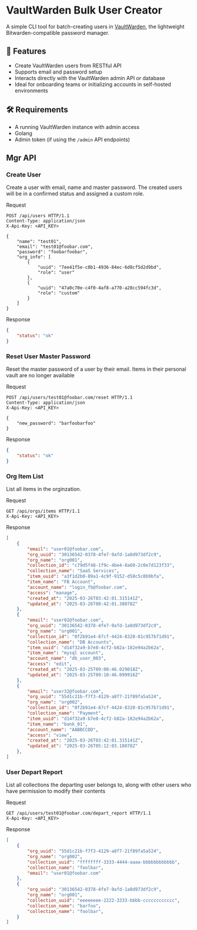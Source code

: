 # VaultWarden Bulk User Creator

A simple CLI tool for batch-creating users in [VaultWarden](https://github.com/dani-garcia/vaultwarden), the lightweight Bitwarden-compatible password manager.

## 🚀 Features

- Create VaultWarden users from RESTful API
- Supports email and password setup
- Interacts directly with the VaultWarden admin API or database
- Ideal for onboarding teams or initializing accounts in self-hosted environments

## 🛠️ Requirements

- A running VaultWarden instance with admin access
- Golang
- Admin token (if using the `/admin` API endpoints)

## Mgr API

### Create User

Create a user with email, name and master password. The created users will be in a confirmed status and assigned a custom role.

Request
```http
POST /api/users HTTP/1.1
Content-Type: application/json
X-Api-Key: <API_KEY>

{
    "name": "test01",
    "email": "test01@foobar.com",
    "password": "foobarfoobar",
    "org_info": [
        {
            "uuid": "7ee41f5e-c8b1-4936-84ec-6d8cf5d2d9bd",
            "role": "user"
        },
        {
            "uuid": "47a0c70e-c4f0-4af8-a770-a28cc594fc3d",
            "role": "custom"
        }
    ]
}
```

Response
```json
{
    "status": "ok"
}
```

### Reset User Master Password

Reset the master password of a user by their email. Items in their personal vault are no longer available

Request
```http
POST /api/users/test01@foobar.com/reset HTTP/1.1
Content-Type: application/json
X-Api-Key: <API_KEY>

{
    "new_password": "barfoobarfoo"
}
```

Response
```json
{
    "status": "ok"
}
```

### Org Item List

List all items in the orginzation.

Request
```http
GET /api/orgs/items HTTP/1.1
X-Api-Key: <API_KEY>
```

Response
```json
[
    {
        "email": "user01@foobar.com",
        "org_uuid": "30136542-0378-4fe7-9afd-1a8d973df2c9",
        "org_name": "org001",
        "collection_id": "c79d5f48-1f9c-4be4-8a60-2c0e7d123f33",
        "collection_name": "SaaS Services",
        "item_uuid": "a3f1d2b0-89a1-4c9f-9152-d58c5c8b9bfa",
        "item_name": "FB Account",
        "account_name": "login_fb@foobar.com",
        "access": "manage",
        "created_at": "2025-03-26T03:42:01.315141Z",
        "updated_at": "2025-03-26T08:42:01.38078Z"
    },
    {
        "email": "user02@foobar.com",
        "org_uuid": "30136542-0378-4fe7-9afd-1a8d973df2c9",
        "org_name": "org001",
        "collection_id": "0f2b91e4-87cf-4424-8320-81c957b71d91",
        "collection_name": "DB Accounts",
        "item_uuid": "d14f32a9-b7e8-4cf2-b82a-182e94a2b62a",
        "item_name": "mysql account",
        "account_name": "db_user_003",
        "access": "edit",
        "created_at": "2025-03-25T09:08:46.029018Z",
        "updated_at": "2025-03-25T09:10:46.099916Z"
    },
    {
        "email": "user32@foobar.com",
        "org_uuid": "55d1c21b-f7f3-4129-a8f7-21f89fa5a524",
        "org_name": "org002",
        "collection_id": "0f2b91e4-87cf-4424-8320-81c957b71d91",
        "collection_name": "Payment",
        "item_uuid": "d14f32a9-b7e8-4cf2-b82a-182e94a2b62a",
        "item_name": "bank_01",
        "account_name": "AABBCCDD",
        "access": "view",
        "created_at": "2025-03-26T03:42:01.315141Z",
        "updated_at": "2025-03-26T05:12:03.18078Z"
    },
]
```

### User Depart Report

List all collections the departing user belongs to, along with other users who have permission to modify their contents

Request
```http
GET /api/users/test01@foobar.com/depart_report HTTP/1.1
X-Api-Key: <API_KEY>
```

Response
```json
[
    {
        "org_uuid": "55d1c21b-f7f3-4129-a8f7-21f89fa5a524",
        "org_name": "org002",
        "collection_uuid": "ffffffff-3333-4444-aaaa-bbbbbbbbbbbb",
        "collection_name": "foolbar",
        "email": "user01@foobar.com"
    },
    {
        "org_uuid": "30136542-0378-4fe7-9afd-1a8d973df2c9",
        "org_name": "org001",
        "collection_uuid": "eeeeeeee-2222-3333-bbbb-cccccccccccc",
        "collection_name": "barfoo",
        "collection_name": "foolbar",
    }
]
```
